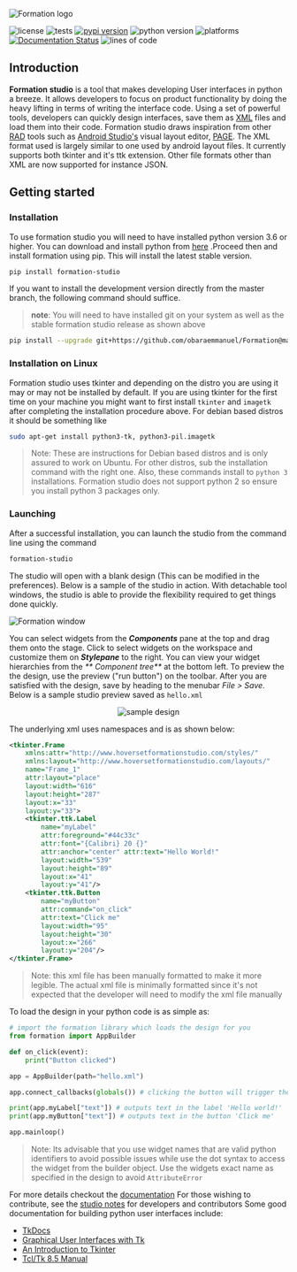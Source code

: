 ![Formation logo](https://raw.githubusercontent.com/obaraemmanuel/Formation/master/docs/_static/logo.png)

![license](https://img.shields.io/github/license/ObaraEmmanuel/Formation)
![tests](https://github.com/ObaraEmmanuel/Formation/workflows/build/badge.svg)
[![pypi version](https://img.shields.io/pypi/v/formation-studio.svg)](https://pypi.org/project/formation-studio/)
![python version](https://img.shields.io/badge/python-3.6+-blue.svg)
![platforms](https://img.shields.io/badge/Platforms-Linux%20|%20Windows%20|%20Mac%20(partial)-purple.svg)
[![Documentation Status](https://readthedocs.org/projects/formation-studio/badge/?version=latest)](https://formation-studio.readthedocs.io/en/latest/?badge=latest)
![lines of code](https://img.shields.io/tokei/lines/github/obaraEmmanuel/Formation)
## Introduction

**Formation studio** is a tool that makes developing User interfaces in python a breeze. It allows developers to focus
on product functionality by doing the heavy lifting in terms of writing the interface code. Using a set of powerful
tools, developers can quickly design interfaces, save them as
[XML](https://en.wikipedia.org/wiki/XML) files and load them into their code. Formation studio draws inspiration from
other
[RAD](https://en.wikipedia.org/wiki/Rapid_application_development) tools such as
[Android Studio's](https://developer.android.com/studio) visual layout editor,
[PAGE](http://page.sourceforge.net). The XML format used is largely similar to one used by android layout files. It
currently supports both tkinter and it's ttk extension. Other file formats other than XML are now supported for instance
JSON.

## Getting started

### Installation

To use formation studio you will need to have installed python version 3.6 or higher. You can download and install
python from [here](https://www.python.org/downloads/)
.Proceed then and install formation using pip. This will install the latest stable version.

```bash
pip install formation-studio
```

If you want to install the development version directly from the master branch, the following command should suffice.
> **note**: You will need to have installed git on your system as well as the stable formation studio release as shown above

```bash
pip install --upgrade git+https://github.com/obaraemmanuel/Formation@master
```

### Installation on Linux

Formation studio uses tkinter and depending on the distro you are using it may or may not
be installed by default. If you are using tkinter for the first time on your machine you
might want to first install `tkinter` and `imagetk` after completing the installation procedure above. 
For debian based distros it should be something like

```bash
sudo apt-get install python3-tk, python3-pil.imagetk
```

> Note: These are instructions for Debian based distros and is only assured to work on Ubuntu. For
> other distros, sub the installation command with the right one. Also, these commands install
> to ``python 3`` installations. Formation studio does not support python 2 so ensure you install 
> python 3 packages only.

### Launching

After a successful installation, you can launch the studio from the command line using the command

```bash
formation-studio
```

The studio will open with a blank design (This can be modified in the preferences). Below is a sample of the studio in
action. With detachable tool windows, the studio is able to provide the flexibility required to get things done quickly.

![Formation window](https://raw.githubusercontent.com/obaraemmanuel/Formation/master/docs/_static/showcase.png)

You can select widgets from the _**Components**_ pane at the top and drag them onto the stage. Click to select widgets
on the workspace and customize them on _**Stylepane**_ to the right. You can view your widget hierarchies from the _**
Component tree**_ at the bottom left. To preview the the design, use the preview ("run button") on the toolbar. After
you are satisfied with the design, save by heading to the menubar _File > Save_. Below is a sample studio preview saved
as `hello.xml`

<p align="center">
    <img alt="sample design" src="https://raw.githubusercontent.com/obaraemmanuel/Formation/master/docs/_static/hello.png"/>
</p>

The underlying xml uses namespaces and is as shown below:

```xml
<tkinter.Frame 
    xmlns:attr="http://www.hoversetformationstudio.com/styles/" 
    xmlns:layout="http://www.hoversetformationstudio.com/layouts/" 
    name="Frame_1" 
    attr:layout="place" 
    layout:width="616" 
    layout:height="287" 
    layout:x="33" 
    layout:y="33">
    <tkinter.ttk.Label 
        name="myLabel" 
        attr:foreground="#44c33c" 
        attr:font="{Calibri} 20 {}" 
        attr:anchor="center" attr:text="Hello World!" 
        layout:width="539" 
        layout:height="89" 
        layout:x="41" 
        layout:y="41"/>
    <tkinter.ttk.Button 
        name="myButton"
        attr:command="on_click"
        attr:text="Click me" 
        layout:width="95" 
        layout:height="30" 
        layout:x="266" 
        layout:y="204"/>
</tkinter.Frame>

```

> Note: this xml file has been manually formatted to make it more legible. The actual xml file
> is minimally formatted since it's not expected that the developer will need to modify the xml
> file manually

To load the design in your python code is as simple as:

```python
# import the formation library which loads the design for you
from formation import AppBuilder

def on_click(event):
    print("Button clicked")

app = AppBuilder(path="hello.xml")

app.connect_callbacks(globals()) # clicking the button will trigger the on_click function

print(app.myLabel["text"]) # outputs text in the label 'Hello world!'
print(app.myButton["text"]) # outputs text in the button 'Click me'

app.mainloop()
```

>Note: Its advisable that you use widget names that are valid python identifiers to avoid 
>possible issues while use the dot syntax to access the widget from the builder object.
>Use the widgets exact name as specified in the design to avoid `AttributeError`

For more details checkout the [documentation](https://formation-studio.readthedocs.io/en/latest/)
For those wishing to contribute, see the [studio notes](https://formation-studio.readthedocs.io/en/latest/studio/architecture.html) for developers and contributors
Some good documentation for building python user interfaces
include:

- [TkDocs](http://www.tkdocs.com)
- [Graphical User Interfaces with Tk](http://docs.python.org/3.5/library/tk.html)
- [An Introduction to Tkinter](https://web.archive.org/web/20170518202115/http://effbot.org/tkinterbook/tkinter-index.htm)
- [Tcl/Tk 8.5 Manual](http://www.tcl.tk/man/tcl8.5/) 
